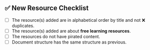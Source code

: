 <!--Please check the checklist and make sure to check the following boxes by putting x in the [ ] (Example: [x]). Thank you for your contribution-->

## ✅ New Resource Checklist
- [ ] The resource(s) added are in alphabetical order by title and not ❌ duplicates.
- [ ] The resource(s) added are about **free learning resources**.
- [ ] The resources do not have pirated content.
- [ ] Document structure has the same structure as previous.
